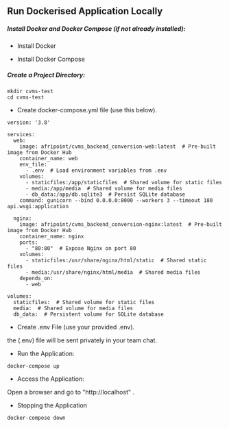 ## Run Dockerised Application Locally


##### Install Docker and Docker Compose (if not already installed):

- Install Docker

- Install Docker Compose

##### Create a Project Directory:


```
mkdir cvms-test
cd cvms-test
```

- Create docker-compose.yml file (use this below).

```
version: '3.8'

services:
  web:
    image: afripoint/cvms_backend_conversion-web:latest  # Pre-built image from Docker Hub
    container_name: web
    env_file:
      - .env  # Load environment variables from .env
    volumes:
      - staticfiles:/app/staticfiles  # Shared volume for static files
      - media:/app/media  # Shared volume for media files
      - db_data:/app/db.sqlite3  # Persist SQLite database
    command: gunicorn --bind 0.0.0.0:8000 --workers 3 --timeout 180 api.wsgi:application

  nginx:
    image: afripoint/cvms_backend_conversion-nginx:latest  # Pre-built image from Docker Hub
    container_name: nginx
    ports:
      - "80:80"  # Expose Nginx on port 80
    volumes:
      - staticfiles:/usr/share/nginx/html/static  # Shared static files
      - media:/usr/share/nginx/html/media  # Shared media files
    depends_on:
      - web

volumes:
  staticfiles:  # Shared volume for static files
  media:  # Shared volume for media files
  db_data:  # Persistent volume for SQLite database
```

- Create .env File (use your provided .env).

the (.env) file will be sent privately in your team chat.


- Run the Application:

```
docker-compose up
```

- Access the Application:

Open a browser and go to "http://localhost" .


- Stopping the Application

```
docker-compose down
```
























